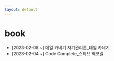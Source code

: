```yaml
---
layout: default
---
```


# book

- [2023-02-08 ~] 데일 카네기 자기관리론_데일 카네기
- [2023-02-04 ~] Code Complete_스티브 맥코넬